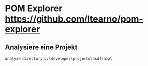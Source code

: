 # POM Explorer https://github.com/ltearno/pom-explorer
## Analysiere eine Projekt
```bash
analyze directory c:\developer\projects\asdf\app\
```
